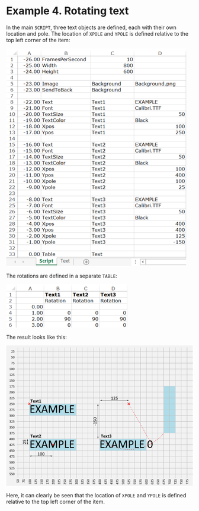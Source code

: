 # Example 4. Rotating text

In the main `SCRIPT`, three text objects are defined, each with their own location and pole. The location of `XPOLE` and `YPOLE` is defined relative to the top left corner of the item:

![Rotating text main](Design/rotate_text_main.png)

The rotations are defined in a separate `TABLE`:

![Rotating text table](Design/rotate_text_table.png)

The result looks like this:

![Rotating text result](rotating_text.gif)

Here, it can clearly be seen that the location of `XPOLE` and `YPOLE` is defined relative to the top left corner of the item.

